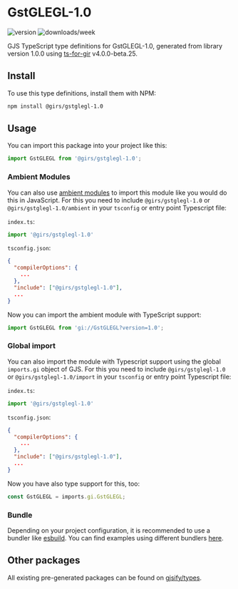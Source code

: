 
# GstGLEGL-1.0

![version](https://img.shields.io/npm/v/@girs/gstglegl-1.0)
![downloads/week](https://img.shields.io/npm/dw/@girs/gstglegl-1.0)


GJS TypeScript type definitions for GstGLEGL-1.0, generated from library version 1.0.0 using [ts-for-gir](https://github.com/gjsify/ts-for-gir) v4.0.0-beta.25.


## Install

To use this type definitions, install them with NPM:
```bash
npm install @girs/gstglegl-1.0
```

## Usage

You can import this package into your project like this:
```ts
import GstGLEGL from '@girs/gstglegl-1.0';
```

### Ambient Modules

You can also use [ambient modules](https://github.com/gjsify/ts-for-gir/tree/main/packages/cli#ambient-modules) to import this module like you would do this in JavaScript.
For this you need to include `@girs/gstglegl-1.0` or `@girs/gstglegl-1.0/ambient` in your `tsconfig` or entry point Typescript file:

`index.ts`:
```ts
import '@girs/gstglegl-1.0'
```

`tsconfig.json`:
```json
{
  "compilerOptions": {
    ...
  },
  "include": ["@girs/gstglegl-1.0"],
  ...
}
```

Now you can import the ambient module with TypeScript support: 

```ts
import GstGLEGL from 'gi://GstGLEGL?version=1.0';
```

### Global import

You can also import the module with Typescript support using the global `imports.gi` object of GJS.
For this you need to include `@girs/gstglegl-1.0` or `@girs/gstglegl-1.0/import` in your `tsconfig` or entry point Typescript file:

`index.ts`:
```ts
import '@girs/gstglegl-1.0'
```

`tsconfig.json`:
```json
{
  "compilerOptions": {
    ...
  },
  "include": ["@girs/gstglegl-1.0"],
  ...
}
```

Now you have also type support for this, too:

```ts
const GstGLEGL = imports.gi.GstGLEGL;
```

### Bundle

Depending on your project configuration, it is recommended to use a bundler like [esbuild](https://esbuild.github.io/). You can find examples using different bundlers [here](https://github.com/gjsify/ts-for-gir/tree/main/examples).

## Other packages

All existing pre-generated packages can be found on [gjsify/types](https://github.com/gjsify/types).

